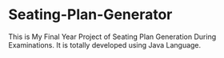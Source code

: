 # Seating-Plan-Generator

This is My Final Year Project of Seating Plan Generation During Examinations. It is totally developed using Java Language.













































